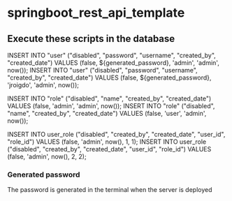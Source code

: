 # springboot_rest_api_template

## Execute these scripts in the database

INSERT INTO "user" ("disabled", "password", "username", "created_by", "created_date") VALUES (false, ${generated_password}, 'admin', 'admin', now());
INSERT INTO "user" ("disabled", "password", "username", "created_by", "created_date") VALUES (false, ${generated_password}, 'jroigdo', 'admin', now());

INSERT INTO "role" ("disabled", "name", "created_by", "created_date") VALUES (false, 'admin', 'admin', now());
INSERT INTO "role" ("disabled", "name", "created_by", "created_date") VALUES (false, 'user', 'admin', now());

INSERT INTO user_role ("disabled", "created_by", "created_date", "user_id", "role_id") VALUES (false, 'admin', now(), 1, 1);
INSERT INTO user_role ("disabled", "created_by", "created_date", "user_id", "role_id") VALUES (false, 'admin', now(), 2, 2);

### Generated password

The password is generated in the terminal when the server is deployed
